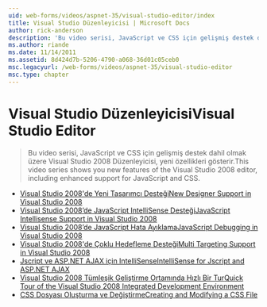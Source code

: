 ```yaml
---
uid: web-forms/videos/aspnet-35/visual-studio-editor/index
title: Visual Studio Düzenleyicisi | Microsoft Docs
author: rick-anderson
description: 'Bu video serisi, JavaScript ve CSS için gelişmiş destek dahil olmak üzere Visual Studio 2008 Düzenleyicisi, yeni özellikleri gösterir.'
ms.author: riande
ms.date: 11/14/2011
ms.assetid: 8d424d7b-5206-4790-a068-36d01c05ceb0
msc.legacyurl: /web-forms/videos/aspnet-35/visual-studio-editor
msc.type: chapter
---
```

<a name="visual-studio-editor"></a><span data-ttu-id="e6492-103">Visual Studio Düzenleyicisi</span><span class="sxs-lookup"><span data-stu-id="e6492-103">Visual Studio Editor</span></span>
====================
> <span data-ttu-id="e6492-104">Bu video serisi, JavaScript ve CSS için gelişmiş destek dahil olmak üzere Visual Studio 2008 Düzenleyicisi, yeni özellikleri gösterir.</span><span class="sxs-lookup"><span data-stu-id="e6492-104">This video series shows you new features of the Visual Studio 2008 editor, including enhanced support for JavaScript and CSS.</span></span>


- [<span data-ttu-id="e6492-105">Visual Studio 2008'de Yeni Tasarımcı Desteği</span><span class="sxs-lookup"><span data-stu-id="e6492-105">New Designer Support in Visual Studio 2008</span></span>](new-designer-support-in-visual-studio-2008.md)
- [<span data-ttu-id="e6492-106">Visual Studio 2008’de JavaScript IntelliSense Desteği</span><span class="sxs-lookup"><span data-stu-id="e6492-106">JavaScript Intellisense Support in Visual Studio 2008</span></span>](javascript-intellisense-support-in-visual-studio-2008.md)
- [<span data-ttu-id="e6492-107">Visual Studio 2008’de JavaScript Hata Ayıklama</span><span class="sxs-lookup"><span data-stu-id="e6492-107">JavaScript Debugging in Visual Studio 2008</span></span>](javascript-debugging-in-visual-studio-2008.md)
- [<span data-ttu-id="e6492-108">Visual Studio 2008'de Çoklu Hedefleme Desteği</span><span class="sxs-lookup"><span data-stu-id="e6492-108">Multi Targeting Support in Visual Studio 2008</span></span>](multi-targeting-support-in-visual-studio-2008.md)
- [<span data-ttu-id="e6492-109">Jscript ve ASP.NET AJAX için IntelliSense</span><span class="sxs-lookup"><span data-stu-id="e6492-109">IntelliSense for Jscript and ASP.NET AJAX</span></span>](intellisense-for-jscript-and-aspnet-ajax.md)
- [<span data-ttu-id="e6492-110">Visual Studio 2008 Tümleşik Geliştirme Ortamında Hızlı Bir Tur</span><span class="sxs-lookup"><span data-stu-id="e6492-110">Quick Tour of the Visual Studio 2008 Integrated Development Environment</span></span>](quick-tour-of-the-visual-studio-2008-integrated-development-environment.md)
- [<span data-ttu-id="e6492-111">CSS Dosyası Oluşturma ve Değiştirme</span><span class="sxs-lookup"><span data-stu-id="e6492-111">Creating and Modifying a CSS File</span></span>](creating-and-modifying-a-css-file.md)
